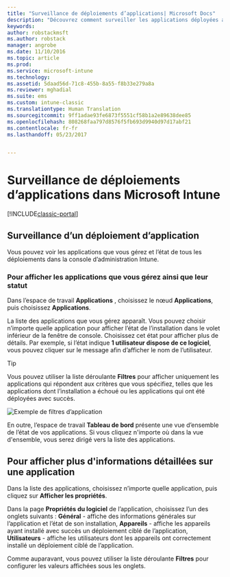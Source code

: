 ```yaml
---
title: "Surveillance de déploiements d’applications| Microsoft Docs"
description: "Découvrez comment surveiller les applications déployées avec Intune."
keywords: 
author: robstackmsft
ms.author: robstack
manager: angrobe
ms.date: 11/10/2016
ms.topic: article
ms.prod: 
ms.service: microsoft-intune
ms.technology: 
ms.assetid: 5daad56d-71c8-455b-8a55-f8b33e279a8a
ms.reviewer: mghadial
ms.suite: ems
ms.custom: intune-classic
ms.translationtype: Human Translation
ms.sourcegitcommit: 9ff1adae93fe6873f5551cf58b1a2e89638dee85
ms.openlocfilehash: 808268faa797d8576f5fb693d9940d97d17abf21
ms.contentlocale: fr-fr
ms.lasthandoff: 05/23/2017


---
```



# <a name="monitor-app-deployments-in-microsoft-intune"></a>Surveillance de déploiements d’applications dans Microsoft Intune

[!INCLUDE[classic-portal](../includes/classic-portal.md)]

## <a name="monitor-an-app-deployment"></a>Surveillance d’un déploiement d’application
Vous pouvez voir les applications que vous gérez et l’état de tous les déploiements dans la console d’administration Intune. <!---App status is displayed in real-time. You don't have to wait for the device to check-in before you can see this.--->

### <a name="to-view-apps-that-you-manage-and-their-status"></a>Pour afficher les applications que vous gérez ainsi que leur statut
Dans l’espace de travail **Applications** , choisissez le nœud **Applications**, puis choisissez **Applications**.

La liste des applications que vous gérez apparaît. Vous pouvez choisir n’importe quelle application pour afficher l’état de l’installation dans le volet inférieur de la fenêtre de console. Choisissez cet état pour afficher plus de détails. Par exemple, si l’état indique **1 utilisateur dispose de ce logiciel**, vous pouvez cliquer sur le message afin d’afficher le nom de l’utilisateur.

> [!TIP]
> Vous pouvez utiliser la liste déroulante **Filtres** pour afficher uniquement les applications qui répondent aux critères que vous spécifiez, telles que les applications dont l’installation a échoué ou les applications qui ont été déployées avec succès.
>
> ![Exemple de filtres d’application](./media/app-filters.png)

En outre, l’espace de travail **Tableau de bord** présente une vue d’ensemble de l’état de vos applications. Si vous cliquez n'importe où dans la vue d'ensemble, vous serez dirigé vers la liste des applications.

## <a name="to-view-more-detailed-information-about-an-app"></a>Pour afficher plus d'informations détaillées sur une application
Dans la liste des applications, choisissez n’importe quelle application, puis cliquez sur **Afficher les propriétés**.

Dans la page **Propriétés du logiciel** de l’application, choisissez l’un des onglets suivants : **Général** - affiche des informations générales sur l’application et l’état de son installation, **Appareils** - affiche les appareils ayant installé avec succès un déploiement ciblé de l’application, **Utilisateurs** - affiche les utilisateurs dont les appareils ont correctement installé un déploiement ciblé de l’application.

Comme auparavant, vous pouvez utiliser la liste déroulante **Filtres** pour configurer les valeurs affichées sous les onglets.

